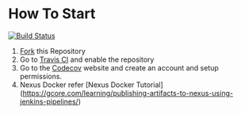 # How To Start

[![Build Status](https://travis-ci.org/pritamworld/java-maven-ci-example.svg?branch=master)](https://travis-ci.org/pritamworld/java-maven-ci-example)


1. [Fork](https://github.com/pritamworld/java-maven-ci-example/fork) this Repository
2. Go to [Travis CI](http://travis-ci.com) and enable the repository
3. Go to the [Codecov](https://codecov.io/gh/pritamworld/java-maven-ci-example) website and create an account and setup permissions.
4. Nexus Docker refer [Nexus Docker Tutorial] (https://gcore.com/learning/publishing-artifacts-to-nexus-using-jenkins-pipelines/)

